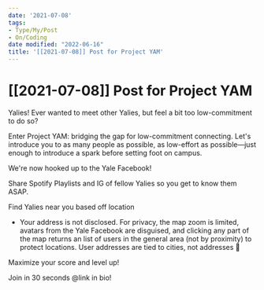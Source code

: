 ```yaml
---
date: '2021-07-08'
tags:
- Type/My/Post
- On/Coding
date modified: "2022-06-16"
title: '[[2021-07-08]] Post for Project YAM'
---
```


# [[2021-07-08]] Post for Project YAM
Yalies! Ever wanted to meet other Yalies, but feel a bit too low-commitment to do so?

Enter Project YAM: bridging the gap for low-commitment connecting. Let's introduce you to as many people as possible, as low-effort as possible—just enough to introduce a spark before setting foot on campus.

We're now hooked up to the Yale Facebook!

Share Spotify Playlists and IG of fellow Yalies so you get to know them ASAP.

Find Yalies near you based off location

* Your address is not disclosed. For privacy, the map zoom is limited, avatars from the Yale Facebook are disguised, and clicking any part of the map returns an list of users in the general area (not by proximity) to protect locations. User addresses are tied to cities, not addresses 🍠

Maximize your score and level up!

Join in 30 seconds @link in bio!
